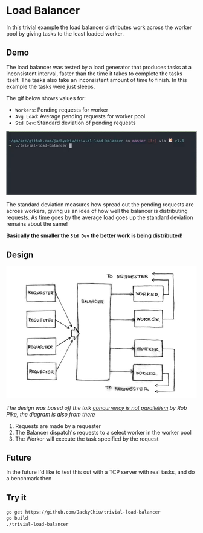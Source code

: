 # Load Balancer
In this trivial example the load balancer distributes work across the worker pool by giving tasks to the least loaded worker.

## Demo
The load balancer was tested by a load generator that produces tasks at a inconsistent interval, faster than the time it takes to complete the tasks itself. 
The tasks also take an inconsistent amount of time to finish.
In this example the tasks were just sleeps.

The gif below shows values for:
- `Workers`: Pending requests for worker
- `Avg Load`: Average pending requests for worker pool
- `Std Dev`: Standard deviation of pending requests

![gif](.github/lb.gif)

The standard deviation measures how spread out the pending requests are across workers, giving us an idea of how well the balancer is distributing requests.
As time goes by the average load goes up the standard deviation remains about the same!

**Basically the smaller the `Std Dev` the better work is being distributed!**

## Design
![diagram](.github/lb.png)

*The design was based off the talk [concurrency is not parallelism](https://www.youtube.com/watch?v=cN_DpYBzKso) by Rob Pike, the diagram is also from there*

1. Requests are made by a requester
1. The Balancer dispatch's requests to a select worker in the worker pool
1. The Worker will execute the task specified by the request 

## Future
In the future I'd like to test this out with a TCP server with real tasks, and do a benchmark then

## Try it
```
go get https://github.com/JackyChiu/trivial-load-balancer
go build
./trivial-load-balancer
```
